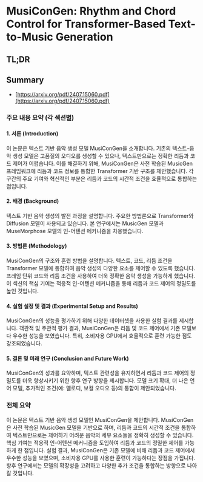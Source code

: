 # MusiConGen: Rhythm and Chord Control for Transformer-Based Text-to-Music Generation
## TL;DR
## Summary
- [https://arxiv.org/pdf/2407.15060.pdf](https://arxiv.org/pdf/2407.15060.pdf)

### 주요 내용 요약 (각 섹션별)

#### 1. 서론 (Introduction)
이 논문은 텍스트 기반 음악 생성 모델 MusiConGen을 소개합니다. 기존의 텍스트-음악 생성 모델은 고품질의 오디오를 생성할 수 있으나, 텍스트만으로는 정확한 리듬과 코드 제어가 어렵습니다. 이를 해결하기 위해, MusiConGen은 사전 학습된 MusicGen 프레임워크에 리듬과 코드 정보를 통합한 Transformer 기반 구조를 제안했습니다. 각 구간의 주요 기여와 혁신적인 부분은 리듬과 코드의 시간적 조건을 효율적으로 통합하는 점입니다.

#### 2. 배경 (Background)
텍스트 기반 음악 생성의 발전 과정을 설명합니다. 주요한 방법론으로 Transformer와 Diffusion 모델이 사용되고 있습니다. 본 연구에서는 MusicGen 모델과 MuseMorphose 모델의 인-어텐션 메커니즘을 차용했습니다.

#### 3. 방법론 (Methodology)
MusiConGen의 구조와 훈련 방법을 설명합니다. 텍스트, 코드, 리듬 조건을 Transformer 모델에 통합하여 음악 생성의 다양한 요소를 제어할 수 있도록 했습니다. 프레임 단위 코드와 리듬 조건을 사용하여 더욱 정확한 음악 생성을 가능하게 했습니다. 이 섹션의 핵심 기여는 적응적 인-어텐션 메커니즘을 통해 리듬과 코드 제어의 정밀도를 높인 것입니다.

#### 4. 실험 설정 및 결과 (Experimental Setup and Results)
MusiConGen의 성능을 평가하기 위해 다양한 데이터셋을 사용한 실험 결과를 제시합니다. 객관적 및 주관적 평가 결과, MusiConGen은 리듬 및 코드 제어에서 기존 모델보다 우수한 성능을 보였습니다. 특히, 소비자용 GPU에서 효율적으로 훈련 가능한 점도 강조되었습니다.

#### 5. 결론 및 미래 연구 (Conclusion and Future Work)
MusiConGen의 성과를 요약하며, 텍스트 관련성을 유지하면서 리듬과 코드 제어의 정밀도를 더욱 향상시키기 위한 향후 연구 방향을 제시합니다. 모델 크기 확대, 더 나은 언어 모델, 추가적인 조건(예: 멜로디, 보컬 오디오 등)의 통합이 제안되었습니다.

### 전체 요약
이 논문은 텍스트 기반 음악 생성 모델인 MusiConGen을 제안합니다. MusiConGen은 사전 학습된 MusicGen 모델을 기반으로 하며, 리듬과 코드의 시간적 조건을 통합하여 텍스트만으로는 제어하기 어려운 음악의 세부 요소들을 정확히 생성할 수 있습니다. 핵심 기여는 적응적 인-어텐션 메커니즘을 도입하여 리듬과 코드의 정밀한 제어를 가능하게 한 점입니다. 실험 결과, MusiConGen은 기존 모델에 비해 리듬과 코드 제어에서 우수한 성능을 보였으며, 소비자용 GPU를 사용한 훈련이 가능하다는 장점을 가집니다. 향후 연구에서는 모델의 확장성을 고려하고 다양한 추가 조건을 통합하는 방향으로 나아갈 것입니다.